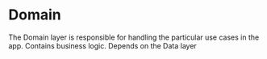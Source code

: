 # Domain

The Domain layer is responsible for handling the particular use cases in the app. Contains business logic.
Depends on the Data layer
